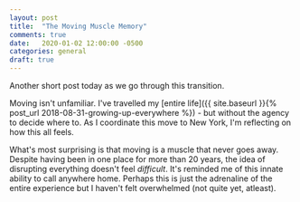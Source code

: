 ```yaml
---
layout: post
title:  "The Moving Muscle Memory"
comments: true
date:   2020-01-02 12:00:00 -0500
categories: general
draft: true
---
```


Another short post today as we go through this transition.

Moving isn't unfamiliar. I've travelled my [entire life]({{ site.baseurl }}{% post_url 2018-08-31-growing-up-everywhere %}) - but without the agency to decide where to. As I coordinate this move to New York, I'm reflecting on how this all feels.

What's most surprising is that moving is a muscle that never goes away. Despite having been in one place for more than 20 years, the idea of disrupting everything doesn't feel _difficult_. It's reminded me of this innate ability to call anywhere home. Perhaps this is just the adrenaline of the entire experience but I haven't felt overwhelmed (not quite yet, atleast). 
